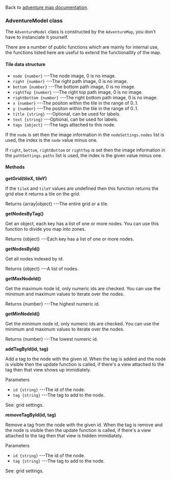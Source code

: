 Back to [adventure map documentation](../readme.md).
### AdventureModel class

The `AdventureModel` class is constructed by the `AdventureMap`, you don't have
to instanciate it yourself. 

There are a number of public functions which are mainly for internal use,
the functions listed here are useful to extend the functionallity of the map.

#### Tile data structure

 + `node {number}` ---The node image, 0 is no image.
 + `right {number}` ---The right path image, 0 is no image.
 + `bottom {number}` ---The bottom path image, 0 is no image.
 + `rightTop {number}` ---The right top path image, 0 is no image.
 + `rightBottom {number}` ---The right bottom path image, 0 is no image.
 + `x {number}` ---The positon within the tile in the range of 0..1.
 + `y {number}` ---The positon within the tile in the range of 0..1.
 + `title {string}` ---Optional, can be used for labels.
 + `text {string}` ---Optional, can be used for labels.
 + `tags {object}` ---The tags attached to this node.

If the `node` is set then the image information in the `nodeSettings.nodes` list is used,
the index is the `node` value minus one.

If `right`, `bottom`, `rightBottom` or `rightTop` is set then the image information in the 
`pathSettings.paths` list is used, the index is the given value minus one.

#### Methods

__getGrid(tileX, tileY)__

If the `tileX` and `tileY` values are undefined then this function returns the
grid else it returns a tile on the grid.

Returns
 {array|object} ---The entire grid or a tile.

__getNodesByTag()__

Get an object, each key has a list of one or more nodes.
You can use this function to divide you map into zones.

Returns
 {object} ---Each key has a list of one or more nodes.

__getNodesById()__

Get all nodes indexed by id.

Returns
 {object} ---A list of nodes.

__getMaxNodeId()__

Get the maximum node id, only numeric ids are checked.
You can use the minimum and maximum values to iterate over the nodes.

Returns
 {number} ---The highest numeric id.

__getMinNodeId()__

Get the minimum node id, only numeric ids are checked.
You can use the minimum and maximum values to iterate over the nodes.

Returns
 {number} ---The lowest numeric id.

__addTagById(id, tag)__

Add a tag to the node with the given id.
When the tag is added and the node is visible then the update function
is called, if there's a view attached to the tag then that view shows up
immidiately.

Parameters
 + `id {string}` ---The id of the node.
 + `tag {string}` ---The tag to add to the node.

See: grid settings.

__removeTagById(id, tag)__

Remove a tag from the node with the given id.
When the tag is remove and the node is visible then the update function
is called, if there's a view attached to the tag then that view is hidden
immidiately.

Parameters
 + `id {string}` ---The id of the node.
 + `tag {string}` ---The tag to add to the node.

See: grid settings.